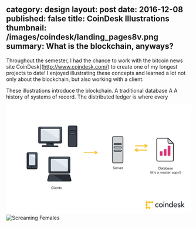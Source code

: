 category: design
layout: post
date: 2016-12-08
published: false
title: CoinDesk Illustrations
thumbnail: /images/coindesk/landing_pages8v.png
summary: What is the blockchain, anyways?
---
Throughout the semester, I had the chance to work with the bitcoin news site CoinDesk](http://www.coindesk.com/) to create one of my longest projects to date! I enjoyed illustrating these concepts and learned a lot not only about the blockchain, but also working with a client.

These illustrations introduce the blockchain.
A traditional database
A
A history of systems of record.
The distributed ledger is where every 
<div class = "cover">
<img alt ="Brick and Mortar" src= "/images/coindesk/landing_pages__image-1.png"/> <br/>
</div><!--
--><div class = "cover">
<img alt ="Screaming Females" src= "/images/spot-night/cover-photo/2-event.png"/> <br/>
</div>